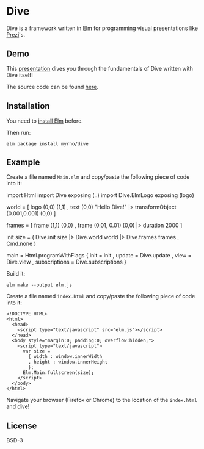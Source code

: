 # Dive

Dive is a framework written in [Elm](http://elmlang.org) for programming visual presentations like [Prezi](https://prezi.com)'s. 

## Demo

This [presentation](https://myrho.github.io/dive/) dives you through the fundamentals of Dive written with Dive itself!

The source code can be found [here](https://github.com/myrho/dive/tree/master/intro).

## Installation

You need to [install Elm](https://guide.elm-lang.org/install.html) before.

Then run:

    elm package install myrho/dive

## Example

Create a file named `Main.elm` and copy/paste the following piece of code into it:

  import Html 
  import Dive exposing (..)
  import Dive.ElmLogo exposing (logo)

  world =
    [ logo (0,0) (1,1)
    , text (0,0) "Hello Dive!"
      |> transformObject (0.001,0.001) (0,0) 
    ]

  frames =
    [ frame (1,1) (0,0)
    , frame (0.01, 0.01) (0,0) 
      |> duration 2000
    ]

  init size =
    ( Dive.init size
      |> Dive.world world
      |> Dive.frames frames
    , Cmd.none
    )

  main =
    Html.programWithFlags
      { init = init
      , update = Dive.update
      , view = Dive.view
      , subscriptions = 
          Dive.subscriptions
      }

Build it:

    elm make --output elm.js

Create a file named `index.html` and copy/paste the following piece of code into it:

    <!DOCTYPE HTML>
    <html>
      <head>
        <script type="text/javascript" src="elm.js"></script>
      </head>
      <body style="margin:0; padding:0; overflow:hidden;">
        <script type="text/javascript">
          var size =
            { width : window.innerWidth
            , height : window.innerHeight
            };
          Elm.Main.fullscreen(size);
        </script>
      </body>
    </html>

Navigate your browser (Firefox or Chrome) to the location of the `index.html` and dive!

## License

BSD-3
